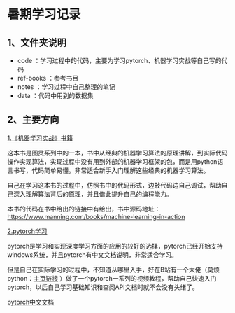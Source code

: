 # 暑期学习记录

## 1、文件夹说明

- code	         ：学习过程中的代码，主要为学习pytorch、机器学习实战等自己写的代码
- ref-books        ：参考书目
- notes               ：学习过程中自己整理的笔记
- data                 ：代码中用到的数据集

## 2、主要方向

[1.《机器学习实战》书籍](https://book.douban.com/subject/24703171/)

这本书是图灵系列中的一本，书中从经典的机器学习算法的原理讲解，到实际代码操作实现算法，实现过程中没有用到外部的机器学习框架的包，而是用python语言书写，代码简单易懂。非常适合新手入门理解这些经典的机器学习算法。

自己在学习这本书的过程中，仿照书中的代码形式，边敲代码边自己调试，帮助自己深入理解算法背后的原理，并且借此提升自己的编程能力。

本书的代码在书中给出的链接中有给出，书中源码地址：<https://www.manning.com/books/machine-learning-in-action>





[2.pytorch学习](https://www.bilibili.com/video/av15997678)

pytorch是学习和实现深度学习方面的应用的较好的选择，pytorch已经开始支持windows系统，并且pytorch有中文文档说明，非常适合学习。

但是自己在实际学习的过程中，不知道从哪里入手，好在B站有一个大佬（莫烦python：[主页链接](https://space.bilibili.com/243821484?spm_id_from=333.788.b_765f7570696e666f.1) ）做了一个pytorch一系列的视频教程，帮助自己快速入门pytorch，以后自己学习基础知识和查阅API文档时就不会没有头绪了。

[pytorch中文文档](https://pytorch-cn.readthedocs.io/zh/latest/package_references/torch/)

​	